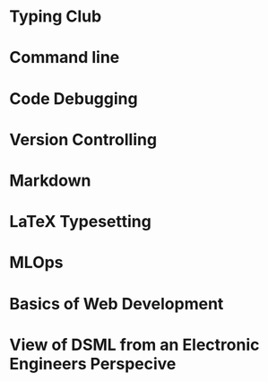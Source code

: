 # Typing Club
# Command line
# Code Debugging
# Version Controlling
# Markdown
# LaTeX Typesetting
# MLOps
# Basics of Web Development
# View of DSML from an Electronic Engineers Perspecive